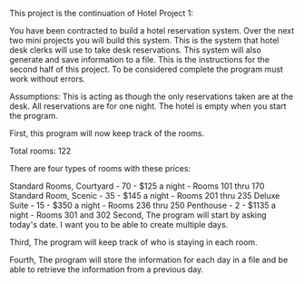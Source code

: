 This project is the continuation of Hotel Project 1:

You have been contracted to build a hotel reservation system. Over the next two mini projects you will build this system. This is the system that hotel desk clerks will use to take desk reservations. This system will also generate and save information to a file. This is the instructions for the second half of this project. To be considered complete the program must work without errors.

Assumptions: This is acting as though the only reservations taken are at the desk. All reservations are for one night. The hotel is empty when you start the program.

First, this program will now keep track of the rooms.

Total rooms: 122

There are four types of rooms with these prices:

Standard Rooms, Courtyard - 70 - $125 a night - Rooms 101 thru 170
Standard Room, Scenic - 35 - $145 a night - Rooms 201 thru 235
Deluxe Suite - 15 - $350 a night - Rooms 236 thru 250
Penthouse - 2 - $1135 a night - Rooms 301 and 302
Second, The program will start by asking today's date. I want you to be able to create multiple days.

Third, The program will keep track of who is staying in each room.

Fourth, The program will store the information for each day in a file and be able to retrieve the information from a previous day.
